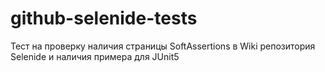# github-selenide-tests
Тест на проверку наличия страницы SoftAssertions в Wiki репозитория Selenide и наличия примера для JUnit5 